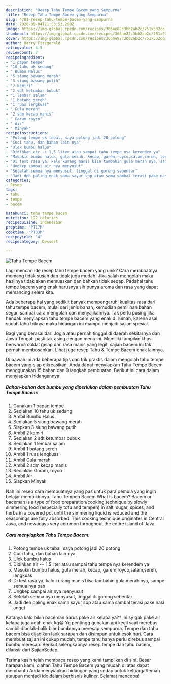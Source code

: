 ```yaml
---
description: "Resep Tahu Tempe Bacem yang Sempurna"
title: "Resep Tahu Tempe Bacem yang Sempurna"
slug: 4701-resep-tahu-tempe-bacem-yang-sempurna
date: 2020-09-04T21:53:53.298Z
image: https://img-global.cpcdn.com/recipes/366ae82c3bb2ab2c/751x532cq70/tahu-tempe-bacem-foto-resep-utama.jpg
thumbnail: https://img-global.cpcdn.com/recipes/366ae82c3bb2ab2c/751x532cq70/tahu-tempe-bacem-foto-resep-utama.jpg
cover: https://img-global.cpcdn.com/recipes/366ae82c3bb2ab2c/751x532cq70/tahu-tempe-bacem-foto-resep-utama.jpg
author: Harry Fitzgerald
ratingvalue: 4.5
reviewcount: 7
recipeingredient:
- "1 papan tempe"
- "10 tahu uk sedang"
- " Bumbu Halus"
- "5 siung bawang merah"
- "3 siung bawang putih"
- "2 kemiri"
- "2 sdt ketumbar bubuk"
- "1 lembar salam"
- "1 batang sereh"
- "1 ruas lengkuas"
- " Gula merah"
- "2 sdm kecap manis"
- " Garam royco"
- " Air"
- " Minyak"
recipeinstructions:
- "Potong tempe uk tebal, saya potong jadi 20 potong"
- "Cuci tahu, dan bahan lain nya"
- "Ulek bumbu halus"
- "Didihkan air -+ 1,5 liter atau sampai tahu tempe nya kerendem ya"
- "Masukin bumbu halus, gula merah, kecap, garem,royco,salam,sereh, lengkuas"
- "Di test rasa ya, kalo kurang manis bisa tambahin gula merah nya, sampe semua nya pas"
- "Ungkep sampai air nya menyusut"
- "Setelah semua nya menyusut, tinggal di goreng sebentar"
- "Jadi deh paling enak sama sayur sop atau sama sambal terasi pake nasi anget"
categories:
- Resep
tags:
- tahu
- tempe
- bacem

katakunci: tahu tempe bacem 
nutrition: 122 calories
recipecuisine: Indonesian
preptime: "PT17M"
cooktime: "PT33M"
recipeyield: "4"
recipecategory: Dessert

---
```



![Tahu Tempe Bacem](https://img-global.cpcdn.com/recipes/366ae82c3bb2ab2c/751x532cq70/tahu-tempe-bacem-foto-resep-utama.jpg)

Lagi mencari ide resep tahu tempe bacem yang unik? Cara membuatnya memang tidak susah dan tidak juga mudah. Jika salah mengolah maka hasilnya tidak akan memuaskan dan bahkan tidak sedap. Padahal tahu tempe bacem yang enak harusnya sih punya aroma dan rasa yang dapat memancing selera kita.

Ada beberapa hal yang sedikit banyak mempengaruhi kualitas rasa dari tahu tempe bacem, mulai dari jenis bahan, kemudian pemilihan bahan segar, sampai cara mengolah dan menyajikannya. Tak perlu pusing jika hendak menyiapkan tahu tempe bacem yang enak di rumah, karena asal sudah tahu triknya maka hidangan ini mampu menjadi sajian spesial.

Bagi yang berasal dari Jogja atau pernah tinggal di daerah sekitarnya dan Jawa Tengah pasti tak asing dengan menu ini. Memiliki tampilan khas berwarna coklat gelap dan rasa manis yang legit, sajian bacem ini tak pernah membosankan. Lihat juga resep Tahu &amp; Tempe Bacem enak lainnya.


Di bawah ini ada beberapa tips dan trik praktis dalam mengolah tahu tempe bacem yang siap dikreasikan. Anda dapat menyiapkan Tahu Tempe Bacem menggunakan 15 bahan dan 9 langkah pembuatan. Berikut ini cara dalam menyiapkan hidangannya.

<!--inarticleads1-->

##### Bahan-bahan dan bumbu yang diperlukan dalam pembuatan Tahu Tempe Bacem:

1. Gunakan 1 papan tempe
1. Sediakan 10 tahu uk sedang
1. Ambil  Bumbu Halus
1. Sediakan 5 siung bawang merah
1. Siapkan 3 siung bawang putih
1. Ambil 2 kemiri
1. Sediakan 2 sdt ketumbar bubuk
1. Sediakan 1 lembar salam
1. Ambil 1 batang sereh
1. Ambil 1 ruas lengkuas
1. Ambil  Gula merah
1. Ambil 2 sdm kecap manis
1. Sediakan  Garam, royco
1. Ambil  Air
1. Siapkan  Minyak


Nah ini resep cara membuatnya yang pas untuk para pemula yang ingin belajar membikinnya. Tahu Tempeh Bacem What is bacem? Bacem or baceman is a type of food preparation/cooking technique by slowly simmering food (especially tofu and tempeh) in salt, sugar, spices, and herbs in a covered pot until the simmering liquid is reduced and the seasonings are fully absorbed. This cooking technique originates in Central Java, and nowadays very common throughout the entire island of Java. 

<!--inarticleads2-->

##### Cara menyiapkan Tahu Tempe Bacem:

1. Potong tempe uk tebal, saya potong jadi 20 potong
1. Cuci tahu, dan bahan lain nya
1. Ulek bumbu halus
1. Didihkan air -+ 1,5 liter atau sampai tahu tempe nya kerendem ya
1. Masukin bumbu halus, gula merah, kecap, garem,royco,salam,sereh, lengkuas
1. Di test rasa ya, kalo kurang manis bisa tambahin gula merah nya, sampe semua nya pas
1. Ungkep sampai air nya menyusut
1. Setelah semua nya menyusut, tinggal di goreng sebentar
1. Jadi deh paling enak sama sayur sop atau sama sambal terasi pake nasi anget


Katanya kalo bikin baceman harus pake air kelapa ya?? Ini sy gak pake air kelapa juga udah enak kq😁 Yg pentingg gunakan api kecil saat merebus sambil dibolak-balik biar bumbunya meresap sempurna. Tempe dan tahu bacem bisa dijadikan lauk sarapan dan disimpan untuk esok hari. Cara membuat sajian ini cukup mudah, tempe tahu hanya perlu direbus sampai bumbu meresap. Berikut selengkapnya resep tempe dan tahu bacem, dilansir dari SajianSedap. 

Terima kasih telah membaca resep yang kami tampilkan di sini. Besar harapan kami, olahan Tahu Tempe Bacem yang mudah di atas dapat membantu Anda menyiapkan hidangan yang sedap untuk keluarga/teman ataupun menjadi ide dalam berbisnis kuliner. Selamat mencoba!
